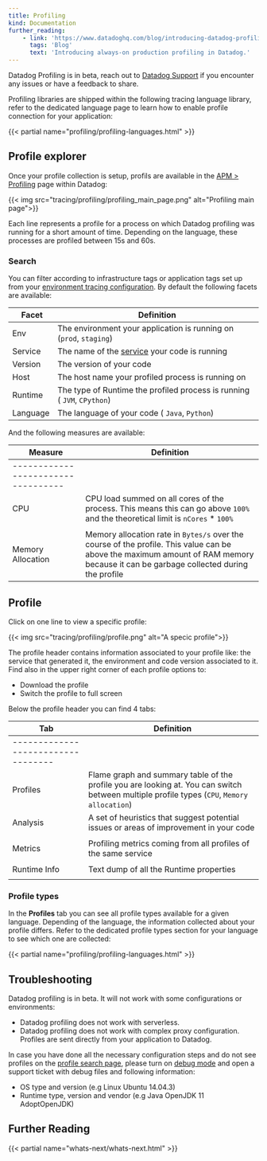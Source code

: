 ```yaml
---
title: Profiling
kind: Documentation
further_reading:
    - link: 'https://www.datadoghq.com/blog/introducing-datadog-profiling/'
      tags: 'Blog'
      text: 'Introducing always-on production profiling in Datadog.'
---
```


<div class="alert alert-info">
Datadog Profiling is in beta, reach out to <a href="/help/">Datadog Support</a> if you encounter any issues or have a feedback to share.
</div>

Profiling libraries are shipped within the following tracing language library, refer to the dedicated language page to learn how to enable profile connection for your application:

{{< partial name="profiling/profiling-languages.html" >}}

## Profile explorer

Once your profile collection is setup, profils are available in the [APM > Profiling][1] page within Datadog:

{{< img src="tracing/profiling/profiling_main_page.png" alt="Profiling main page">}}

Each line represents a profile for a process on which Datadog profiling was running for a short amount of time. Depending on the language, these processes are profiled between 15s and 60s.

### Search

You can filter according to infrastructure tags or application tags set up from your [environment tracing configuration][2]. By default the following facets are available:

|  Facet   |  Definition                                                                   |
| -------- | ----------------------------------------------------------------------------- |
| Env      | The environment your application is running on (`prod`, `staging`)            |
| Service  | The name of the [service][4] your code is running                             |
| Version  | The version of your code                                                      |
| Host     | The host name your profiled process is running on                             |
| Runtime  | The type of Runtime the profiled process is running ( `JVM`, `CPython`)       |
| Language | The language of your code ( `Java`, `Python`)                                 |

And the following measures are available:

|  Measure            | Definition |
| ------------------- | ------------------------------------------------------------------------------------------------------------------------------
---------------------------------- |
| CPU                 | CPU load summed on all cores of the process. This means this can go above `100%` and the theoretical limit is `nCores` * `100%`
                                   |
| Memory Allocation   | Memory allocation rate in `Bytes/s` over the course of the profile. This value can be above the maximum amount of RAM memory because it can be garbage collected during the profile       |

## Profile

Click on one line to view a specific profile:

{{< img src="tracing/profiling/profile.png" alt="A specic profile">}}

The profile header contains information associated to your profile like: the service that generated it, the environment and code version associated to it. Find also in the upper right corner of each profile options to:

- Download the profile
- Switch the profile to full screen

Below the profile header you can find 4 tabs:

| Tab          |  Definition |
| ------------ | ------------------------------------------------------------------------------------------------------------------------------
---------------------------------- |
| Profiles     | Flame graph and summary table of the profile you are looking at. You can switch between multiple profile types (`CPU`, `Memory allocation`)                       |
| Analysis     | A set of heuristics that suggest potential issues or areas of improvement in your code
                                   |
| Metrics      | Profiling metrics coming from all profiles of the same service
                                   |
| Runtime Info | Text dump of all the Runtime properties
                                   |

### Profile types

In the **Profiles** tab you can see all profile types available for a given language. Depending of the language, the information collected about your profile differs. Refer to the dedicated profile types section for your language to see which one are collected:

{{< partial name="profiling/profiling-languages.html" >}}

## Troubleshooting

Datadog profiling is in beta. It will not work with some configurations or environments:

- Datadog profiling does not work with serverless.
- Datadog profiling does not work with complex proxy configuration. Profiles are sent directly from your application to Datadog.

In case you have done all the necessary configuration steps and do not see profiles on the [profile search page](#search-profiles), please turn on [debug mode][3] and open a support ticket with debug files and following information:

- OS type and version (e.g Linux Ubuntu 14.04.3)
- Runtime type, version and vendor (e.g Java OpenJDK 11 AdoptOpenJDK)

## Further Reading

{{< partial name="whats-next/whats-next.html" >}}

[1]: https://app.datadoghq.com/profiling
[2]: /tracing/send_traces/#configure-your-environment
[3]: /tracing/troubleshooting/#tracer-debug-mode
[4]: /tracing/visualization/#services
